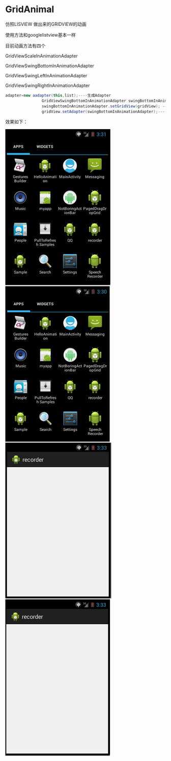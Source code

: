 # GridAnimal

仿照LISVIEW 做出来的GRIDVIEW的动画

使用方法和googlelistview基本一样

目前动画方法有四个

GridViewScaleInAnimationAdapter

GridViewSwingBottomInAnimationAdapter

GridViewSwingLeftInAnimationAdapter

GridViewSwingRightInAnimationAdapter

```java
adapter=new aadapter(this,list);----生成Adapter
                GridViewSwingBottomInAnimationAdapter swingBottomInAnimationAdapter= new GridViewSwingBottomInAnimationAdapter(adapter);-----直接引入动画文件
                swingBottomInAnimationAdapter.setGridView(gridView); ------把GridView加进动画文件
                gridView.setAdapter(swingBottomInAnimationAdapter);-------把动画set进GridView
```




效果如下：

![1](https://github.com/01100044093/GridAnimal/blob/master/113634nn8z1xkc6zux4oxf.gif)
![2](https://github.com/01100044093/GridAnimal/blob/master/113634qs7gvr6ljrv6glil.gif)
![3](https://github.com/01100044093/GridAnimal/blob/master/113635x1k1rz2kk1w1b15u.gif)
![4](https://github.com/01100044093/GridAnimal/blob/master/113636h5hoiwp5omozinoo.gif)



